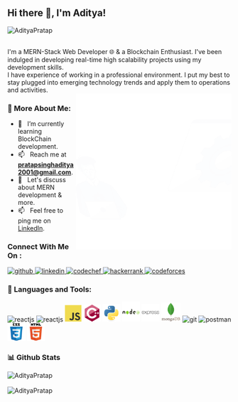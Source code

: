 ## Hi there 👋, I'm Aditya!

<p align="left"> <img src="https://komarev.com/ghpvc/?username=AdityaPratap2001&label=Profile%20views&color=77bb41&style=flat" alt="AdityaPratap" /> </p>
<br>
I'm a MERN-Stack Web Developer 🌐 & a Blockchain Enthusiast. I've been indulged in developing real-time high scalability projects using my development skills.<br>
I have experience of working in a professional environment. I put my best to stay plugged into emerging technology trends and apply them to operations and activities.
<br>

<img align="right" alt="GIF" src="techstack.gif" width="350px"/>

### 🧐 More About Me:
- 🌱 &nbsp; I’m currently learning BlockChain development.
- 📫 &nbsp; Reach me at **pratapsinghaditya2001@gmail.com**.
- 💬 &nbsp; Let's discuss about MERN development & more.
- 📫 &nbsp; Feel free to ping me on [LinkedIn](https://www.linkedin.com/in/aditya-pratapsingh/).

### Connect With Me On :
<p align="left">
<a href="https://github.com/AdityaPratap2001" target="_blank"> <img src="https://cdn.jsdelivr.net/npm/simple-icons@3.1.0/icons/github.svg" alt="github" width="34" height="34"/> </a> 
<a href="https://www.linkedin.com/in/aditya-pratapsingh/" target="_blank"> <img src="https://encrypted-tbn0.gstatic.com/images?q=tbn:ANd9GcRrs4iPask5eecxHL92K8EAmSDzggAXGpXmrQ&usqp=CAU" alt="linkedin" width="34" height="34"/> </a> 
<a href="https://www.codechef.com/users/aditya_pratap1" target="_blank"> <img src="https://encrypted-tbn0.gstatic.com/images?q=tbn:ANd9GcTlR5lsLpvdjSBlMy8ybeJKoi_YhVc2i0kaQQ08zvLribvAAisKHr5OzT1ldfKgpg0h4Lo&usqp=CAU" alt="codechef" width="34" height="34"/> </a> 
<a href="https://www.hackerrank.com/Aditya_2001" target="_blank"> <img src="https://encrypted-tbn0.gstatic.com/images?q=tbn:ANd9GcTNhuKaVvxwBij8b5G4oCcCuzw5n88pCjLZUQ&usqp=CAU" alt="hackerrank" width="34" height="34"/> </a> 
<a href="https://codeforces.com/profile/aditya_pratap1" target="_blank"> <img src="https://encrypted-tbn0.gstatic.com/images?q=tbn:ANd9GcQ1RX9g0A1HvSLjOYSnhxBujmUNfbtIwsj1vEsDeni4YgD_u6cKupwL69dx7_FaQXSe35A&usqp=CAU" alt="codeforces" width="34" height="34"/> </a> 
</p>

### 🔨 Languages and Tools:
<p align="left">
<img src="https://cdn.freelogovectors.net/wp-content/uploads/2018/12/react_logo.png" alt="reactjs" width="44" height="38"/>
<img src="https://encrypted-tbn0.gstatic.com/images?q=tbn:ANd9GcTtQZutuVAXi7boyDVdqMC_4xGIHBVaIUT7X8_bCZa6AYItzKGimXQg7rUXoEx-hLCnsaw&usqp=CAU" alt="reactjs" width="44" height="44"/>
<img src="https://raw.githubusercontent.com/devicons/devicon/c7d326b6009e60442abc35fa45706d6f30ee4c8e/icons/javascript/javascript-original.svg" alt="js" width="38" height="38"/>
<img src="https://raw.githubusercontent.com/devicons/devicon/master/icons/cplusplus/cplusplus-original.svg" alt="cplusplus" width="39" height="39"/>
<img src="https://raw.githubusercontent.com/devicons/devicon/master/icons/python/python-original.svg" alt="python" width="40" height="40"/>
<img src="https://raw.githubusercontent.com/devicons/devicon/master/icons/nodejs/nodejs-original-wordmark.svg" alt="nodejs" width="40" height="46"/>
<img src="https://raw.githubusercontent.com/devicons/devicon/master/icons/express/express-original-wordmark.svg" alt="express" width="40" height="40"/>
<img src="https://raw.githubusercontent.com/devicons/devicon/master/icons/mongodb/mongodb-original-wordmark.svg" alt="mongodb" width="44" height="44"/>
<img src="https://www.vectorlogo.zone/logos/git-scm/git-scm-icon.svg" alt="git" width="36" height="36"/>
<img src="https://www.vectorlogo.zone/logos/getpostman/getpostman-icon.svg" alt="postman" width="36" height="36"/>
<img src="https://raw.githubusercontent.com/devicons/devicon/master/icons/css3/css3-original-wordmark.svg" alt="css3" width="40" height="40"/>
<img src="https://raw.githubusercontent.com/devicons/devicon/master/icons/html5/html5-original-wordmark.svg" alt="html5" width="40" height="40"/>

</p>


### 📊 Github Stats
<img align="left" src="https://github-readme-stats.vercel.app/api?username=AdityaPratap2001&show_icons=true&locale=en" alt="AdityaPratap" />
<br><br>
<img align="left" src="https://github-readme-stats.vercel.app/api/top-langs?username=AdityaPratap2001&show_icons=true&locale=en&layout=compact" alt="AdityaPratap" />



<!--
**AdityaPratap2001/AdityaPratap2001** is a ✨ _special_ ✨ repository because its `README.md` (this file) appears on your GitHub profile.

Here are some ideas to get you started:

- 🔭 I’m currently working on ...
- 🌱 I’m currently learning ...
- 👯 I’m looking to collaborate on ...
- 🤔 I’m looking for help with ...
- 💬 Ask me about ...
- 📫 How to reach me: ...
- 😄 Pronouns: ...
- ⚡ Fun fact: ...
-->

